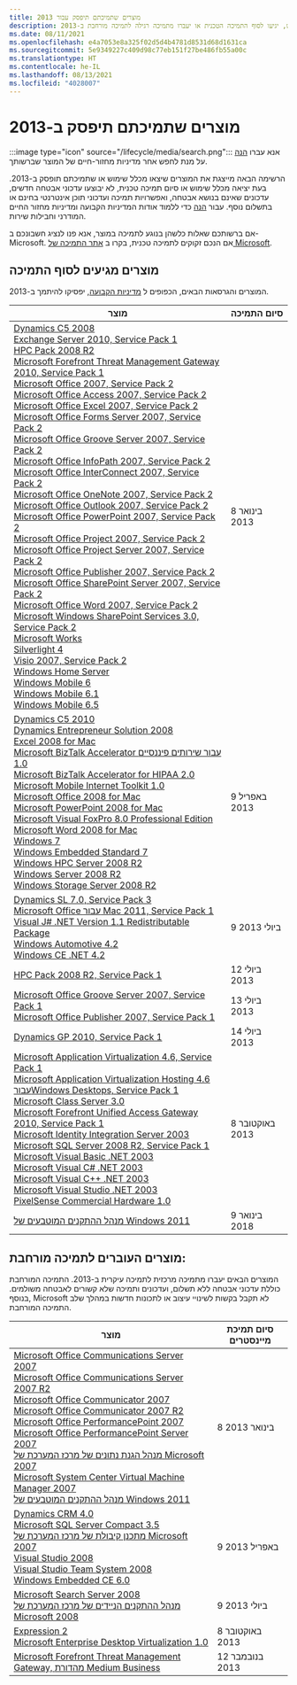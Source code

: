 ```yaml
---
title: מוצרים שתמיכתם תיפסק עבור 2013
description: גלו באילו מוצרים לא יעשה עוד שימוש, יגיעו לסוף התמיכה הטכנית או יעברו מתמיכה רגילה לתמיכה מורחבת ב-2013.
ms.date: 08/11/2021
ms.openlocfilehash: e4a7053e8a325f02d5d4b4781d8531d68d1631ca
ms.sourcegitcommit: 5e9349227c409d98c77eb151f27be486fb55a00c
ms.translationtype: HT
ms.contentlocale: he-IL
ms.lasthandoff: 08/13/2021
ms.locfileid: "4028007"
---
```

# <a name="products-ending-support-in-2013"></a>מוצרים שתמיכתם תיפסק ב-2013

:::image type="icon" source="/lifecycle/media/search.png":::
אנא עברו [הנה](/lifecycle/products/) על מנת לחפש אחר מדיניות מחזור-חיים של המוצר שברשותך.

הרשימה הבאה מייצגת את המוצרים שיצאו מכלל שימוש או שתמיכתם תופסק ב-2013. בעת יציאה מכלל שימוש או סיום תמיכה טכנית, לא יבוצעו עדכוני אבטחה חדשים, עדכונים שאינם בנושא אבטחה, ואפשרויות תמיכה ועדכוני תוכן אינטרנטי בחינם או בתשלום נוסף. עבור [הנה](/lifecycle/overview/product-end-of-support-overview) כדי ללמוד אודות המדיניות הקבועה ומדיניות מחזור החיים המודרני וחבילות שירות.

אם ברשותכם שאלות כלשהן בנוגע לתמיכה במוצר, אנא פנו לנציג חשבונכם ב- Microsoft. אם הנכם זקוקים לתמיכה טכנית, בקרו ב [אתר התמיכה של Microsoft](https://support.microsoft.com/contactus/?ws=support).





## <a name="products-reaching-end-of-support"></a>מוצרים מגיעים לסוף התמיכה

המוצרים והגרסאות הבאים, הכפופים ל [מדיניות הקבועה](/lifecycle/policies/fixed), יפסיקו להיתמך ב-2013.

| מוצר | סיום התמיכה |
| --- | --- |
| [Dynamics C5 2008](/lifecycle/products/dynamics-c5-2008?branch=live)<br>[Exchange Server 2010, Service Pack 1](/lifecycle/products/exchange-server-2010?branch=live)<br>[HPC Pack 2008 R2](/lifecycle/products/hpc-pack-2008-r2?branch=live)<br>[Microsoft Forefront Threat Management Gateway 2010, Service Pack 1](/lifecycle/products/microsoft-forefront-threat-management-gateway-2010?branch=live)<br>[Microsoft Office 2007, Service Pack 2](/lifecycle/products/microsoft-office-2007?branch=live)<br>[Microsoft Office Access 2007, Service Pack 2](/lifecycle/products/microsoft-office-access-2007?branch=live)<br>[Microsoft Office Excel 2007, Service Pack 2](/lifecycle/products/microsoft-office-excel-2007?branch=live)<br>[Microsoft Office Forms Server 2007, Service Pack 2](/lifecycle/products/microsoft-office-forms-server-2007?branch=live)<br>[Microsoft Office Groove Server 2007, Service Pack 2](/lifecycle/products/microsoft-office-groove-server-2007?branch=live)<br>[Microsoft Office InfoPath 2007, Service Pack 2](/lifecycle/products/microsoft-office-infopath-2007?branch=live)<br>[Microsoft Office InterConnect 2007, Service Pack 2](/lifecycle/products/microsoft-office-interconnect-2007?branch=live)<br>[Microsoft Office OneNote 2007, Service Pack 2](/lifecycle/products/microsoft-office-onenote-2007?branch=live)<br>[Microsoft Office Outlook 2007, Service Pack 2](/lifecycle/products/microsoft-office-outlook-2007?branch=live)<br>[Microsoft Office PowerPoint 2007, Service Pack 2](/lifecycle/products/microsoft-office-powerpoint-2007?branch=live)<br>[Microsoft Office Project 2007, Service Pack 2](/lifecycle/products/microsoft-office-project-2007?branch=live)<br>[Microsoft Office Project Server 2007, Service Pack 2](/lifecycle/products/microsoft-office-project-server-2007?branch=live)<br>[Microsoft Office Publisher 2007, Service Pack 2](/lifecycle/products/microsoft-office-publisher-2007?branch=live)<br>[Microsoft Office SharePoint Server 2007, Service Pack 2](/lifecycle/products/microsoft-office-sharepoint-server-2007?branch=live)<br>[Microsoft Office Word 2007, Service Pack 2](/lifecycle/products/microsoft-office-word-2007?branch=live)<br>[Microsoft Windows SharePoint Services 3.0, Service Pack 2](/lifecycle/products/microsoft-windows-sharepoint-services-30?branch=live)<br>[Microsoft Works](/lifecycle/products/microsoft-works?branch=live)<br>[Silverlight 4](/lifecycle/products/silverlight-4?branch=live)<br>[Visio 2007, Service Pack 2](/lifecycle/products/visio-2007?branch=live)<br>[Windows Home Server](/lifecycle/products/windows-home-server?branch=live)<br>[Windows Mobile 6](/lifecycle/products/windows-mobile-6?branch=live)<br>[Windows Mobile 6.1](/lifecycle/products/windows-mobile-61?branch=live)<br>[Windows Mobile 6.5](/lifecycle/products/windows-mobile-65?branch=live)<br> | 8 בינואר 2013 |
| [Dynamics C5 2010](/lifecycle/products/dynamics-c5-2010?branch=live)<br>[Dynamics Entrepreneur Solution 2008](/lifecycle/products/dynamics-entrepreneur-solution-2008?branch=live)<br>[Excel 2008 for Mac](/lifecycle/products/excel-2008-for-mac?branch=live)<br>[Microsoft BizTalk Accelerator עבור שירותים פיננסיים 1.0](/lifecycle/products/microsoft-biztalk-accelerator-for-financial-services-10?branch=live)<br>[Microsoft BizTalk Accelerator for HIPAA 2.0](/lifecycle/products/microsoft-biztalk-accelerator-for-hipaa-20?branch=live)<br>[Microsoft Mobile Internet Toolkit 1.0](/lifecycle/products/microsoft-mobile-internet-toolkit-10?branch=live)<br>[Microsoft Office 2008 for Mac](/lifecycle/products/microsoft-office-2008-for-mac?branch=live)<br>[Microsoft PowerPoint 2008 for Mac](/lifecycle/products/microsoft-powerpoint-2008-for-mac?branch=live)<br>[Microsoft Visual FoxPro 8.0 Professional Edition](/lifecycle/products/microsoft-visual-foxpro-80-professional-edition?branch=live)<br>[Microsoft Word 2008 for Mac](/lifecycle/products/microsoft-word-2008-for-mac?branch=live)<br>[Windows 7](/lifecycle/products/windows-7?branch=live)<br>[Windows Embedded Standard 7](/lifecycle/products/windows-embedded-standard-7?branch=live)<br>[Windows HPC Server 2008 R2](/lifecycle/products/windows-hpc-server-2008-r2?branch=live)<br>[Windows Server 2008 R2](/lifecycle/products/windows-server-2008-r2?branch=live)<br>[Windows Storage Server 2008 R2](/lifecycle/products/windows-storage-server-2008-r2?branch=live)<br> | 9 באפריל 2013 |
| [Dynamics SL 7.0, Service Pack 3](/lifecycle/products/dynamics-sl-70?branch=live)<br>[Microsoft Office עבור Mac 2011, Service Pack 1](/lifecycle/products/microsoft-office-for-mac-2011?branch=live)<br>[Visual J# .NET Version 1.1 Redistributable Package](/lifecycle/products/visual-j-net-version-11-redistributable-package?branch=live)<br>[Windows Automotive 4.2](/lifecycle/products/windows-automotive-42?branch=live)<br>[Windows CE .NET 4.2](/lifecycle/products/windows-ce-net-42?branch=live)<br> | 9 ביולי 2013 |
| [HPC Pack 2008 R2, Service Pack 1](/lifecycle/products/hpc-pack-2008-r2?branch=live)<br> | 12 ביולי 2013 |
| [Microsoft Office Groove Server 2007, Service Pack 1](/lifecycle/products/microsoft-office-groove-server-2007?branch=live)<br>[Microsoft Office Publisher 2007, Service Pack 1](/lifecycle/products/microsoft-office-publisher-2007?branch=live)<br> | 13 ביולי 2013 |
| [Dynamics GP 2010, Service Pack 1](/lifecycle/products/dynamics-gp-2010?branch=live)<br> | 14 ביולי 2013 |
| [Microsoft Application Virtualization 4.6, Service Pack 1](/lifecycle/products/microsoft-application-virtualization-46?branch=live)<br>[Microsoft Application Virtualization Hosting 4.6 עבורWindows Desktops, Service Pack 1](/lifecycle/products/microsoft-application-virtualization-hosting-46?branch=live)<br>[Microsoft Class Server 3.0](/lifecycle/products/microsoft-class-server-30?branch=live)<br>[Microsoft Forefront Unified Access Gateway 2010, Service Pack 1](/lifecycle/products/microsoft-forefront-unified-access-gateway-2010?branch=live)<br>[Microsoft Identity Integration Server 2003](/lifecycle/products/microsoft-identity-integration-server-2003?branch=live)<br>[Microsoft SQL Server 2008 R2, Service Pack 1](/lifecycle/products/microsoft-sql-server-2008-r2?branch=live)<br>[Microsoft Visual Basic .NET 2003](/lifecycle/products/microsoft-visual-basic-net-2003?branch=live)<br>[Microsoft Visual C# .NET 2003](/lifecycle/products/microsoft-visual-c-net-2003?branch=live)<br>[Microsoft Visual C++ .NET 2003](/lifecycle/products/microsoft-visual-c-net-2003538889574?branch=live)<br>[Microsoft Visual Studio .NET 2003](/lifecycle/products/microsoft-visual-studio-net-2003?branch=live)<br>[PixelSense Commercial Hardware 1.0](/lifecycle/products/pixelsense-commercial-hardware-10?branch=live)<br> | 8 באוקטובר 2013 |
| [מנהל ההתקנים המוטבעים של Windows 2011](/lifecycle/products/windows-embedded-device-manager-2011?branch=live)<br> | 9 בינואר 2018 |


## <a name="products-moving-to-extended-support"></a>מוצרים העוברים לתמיכה מורחבת:

המוצרים הבאים יעברו מתמיכה מרכזית לתמיכה עיקרית ב-2013. התמיכה המורחבת כוללת עדכוני אבטחה ללא תשלום, ועדכונים ותמיכה שלא קשורים לאבטחה משולמים. בנוסף, Microsoft לא תקבל בקשות לשינויי עיצוב או לתכונות חדשות במהלך שלב התמיכה המורחבת.

| מוצר | סיום תמיכת מיינסטרים |
| --- | --- |
| [Microsoft Office Communications Server 2007](/lifecycle/products/microsoft-office-communications-server-2007?branch=live)<br>[Microsoft Office Communications Server 2007 R2](/lifecycle/products/microsoft-office-communications-server-2007-r2?branch=live)<br>[Microsoft Office Communicator 2007](/lifecycle/products/microsoft-office-communicator-2007?branch=live)<br>[Microsoft Office Communicator 2007 R2](/lifecycle/products/microsoft-office-communicator-2007-r2?branch=live)<br>[Microsoft Office PerformancePoint 2007](/lifecycle/products/microsoft-office-performancepoint-2007?branch=live)<br>[Microsoft Office PerformancePoint Server 2007](/lifecycle/products/microsoft-office-performancepoint-server-2007?branch=live)<br>[מנהל הגנת נתונים של מרכז המערכת של Microsoft 2007](/lifecycle/products/microsoft-system-center-data-protection-manager-2007?branch=live)<br>[Microsoft System Center Virtual Machine Manager 2007](/lifecycle/products/microsoft-system-center-virtual-machine-manager-2007?branch=live)<br>[מנהל ההתקנים המוטבעים של Windows 2011](/lifecycle/products/windows-embedded-device-manager-2011?branch=live)<br> | 8 בינואר 2013 |
| [Dynamics CRM 4.0](/lifecycle/products/dynamics-crm-40?branch=live)<br>[Microsoft SQL Server Compact 3.5](/lifecycle/products/microsoft-sql-server-compact-35?branch=live)<br>[מתכנן קיבולת של מרכז המערכת של Microsoft 2007](/lifecycle/products/microsoft-system-center-capacity-planner-2007?branch=live)<br>[Visual Studio 2008](/lifecycle/products/visual-studio-2008?branch=live)<br>[Visual Studio Team System 2008](/lifecycle/products/visual-studio-team-system-2008?branch=live)<br>[Windows Embedded CE 6.0](/lifecycle/products/windows-embedded-ce-60?branch=live)<br> | 9 באפריל 2013 |
| [Microsoft Search Server 2008](/lifecycle/products/microsoft-search-server-2008?branch=live)<br>[מנהל ההתקנים הניידים של מרכז המערכת של Microsoft 2008](/lifecycle/products/microsoft-system-center-mobile-device-manager-2008?branch=live)<br> | 9 ביולי 2013 |
| [Expression 2](/lifecycle/products/expression-blend-2?branch=live)<br>[Microsoft Enterprise Desktop Virtualization 1.0](/lifecycle/products/microsoft-enterprise-desktop-virtualization-10?branch=live)<br> | 8 באוקטובר 2013 |
| [Microsoft Forefront Threat Management Gateway, מהדורת Medium Business](/lifecycle/products/microsoft-forefront-threat-management-gateway-medium-business-edition?branch=live)<br> | 12 בנובמבר 2013 |

